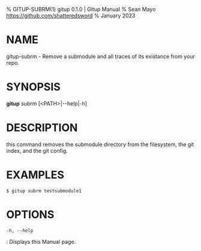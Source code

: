 % GITUP-SUBRM(1) gitup 0.1.0 | Gitup Manual
% Sean Mayo https://github.com/shatteredsword
% January 2023

# NAME

gitup-subrm - Remove a submodule and all traces of its existance from your repo.

# SYNOPSIS

**gitup** *subrm* \[<PATH\>|-\-help|-h\]

# DESCRIPTION

this command removes the submodule directory from the filesystem, the git index, and the git config.

# EXAMPLES

`$ gitup subrm testsubmodule1`

# OPTIONS

`-h, --help`

: Displays this Manual page.